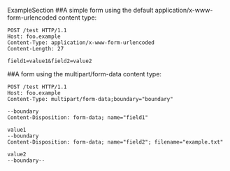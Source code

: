 ExampleSection
##A simple form using the default application/x-www-form-urlencoded content type:

	POST /test HTTP/1.1
	Host: foo.example
	Content-Type: application/x-www-form-urlencoded
	Content-Length: 27
	
	field1=value1&field2=value2

##A form using the multipart/form-data content type:

	POST /test HTTP/1.1 
	Host: foo.example
	Content-Type: multipart/form-data;boundary="boundary" 
	
	--boundary 
	Content-Disposition: form-data; name="field1" 
	
	value1 
	--boundary 
	Content-Disposition: form-data; name="field2"; filename="example.txt" 
	
	value2
	--boundary--
	
	
	


